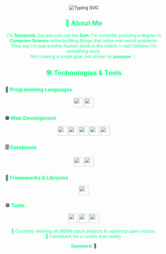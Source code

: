 <p align="center">
  <img src="https://readme-typing-svg.demolab.com?font=Fira+Code&weight=500&size=24&pause=1000&color=00FF7F&center=true&vCenter=true&width=435&lines=Hey+I'm+Samarock;Turning+Coffee+into+Code+%E2%98%95;" alt="Typing SVG" />
</p>

<h2 align="center" style="color:#00FF7F;">🚀 About Me</h2>

<p align="center" style="color:#00FF7F;">
I'm <strong>Samarock</strong>, but you can call me <strong>Sam</strong>. I'm currently pursuing a degree in <strong>Computer Science</strong> while building <i>things</i> that solve real-world problems.<br>
They say I'm just another human stuck in the matrix — but I believe I'm something more.<br>
Not chasing a single goal, but driven by <strong>purpose</strong>. ✨
</p>

<h2 align="center" style="color:#00FF7F;">🛠️ Technologies & Tools</h2>

### 🚀 <span style="color:#00FF7F;">Programming Languages</span>
<p align="center">
  <img src="https://img.shields.io/badge/C%2B%2B-00599C?style=flat&logo=C%2B%2B&logoColor=white" height="30"/>
  <img src="https://img.shields.io/badge/JavaScript-F7DF1E?style=flat&logo=JavaScript&logoColor=black" height="30"/>
</p>

### 🌐 <span style="color:#00FF7F;">Web Development</span>
<p align="center">
  <img src="https://img.shields.io/badge/HTML5-E34F26?style=flat&logo=HTML5&logoColor=white" height="30"/>
  <img src="https://img.shields.io/badge/CSS3-1572B6?style=flat&logo=CSS3&logoColor=white" height="30"/>
  <img src="https://img.shields.io/badge/React-61DAFB?style=flat&logo=React&logoColor=black" height="30"/>
  <img src="https://img.shields.io/badge/Node.js-339933?style=flat&logo=Node.js&logoColor=white" height="30"/>
  <img src="https://img.shields.io/badge/Express.js-000000?style=flat&logo=Express&logoColor=white" height="30"/>
</p>

### 🗄️ <span style="color:#00FF7F;">Databases</span>
<p align="center">
  <img src="https://img.shields.io/badge/MongoDB-47A248?style=flat&logo=MongoDB&logoColor=white" height="30"/>
  <img src="https://img.shields.io/badge/MySQL-4479A1?style=flat&logo=MySQL&logoColor=white" height="30"/>
</p>

### 🎨 <span style="color:#00FF7F;">Frameworks & Libraries</span>
<p align="center">
  <img src="https://img.shields.io/badge/Tailwind_CSS-38B2AC?style=flat&logo=TailwindCSS&logoColor=white" height="30"/>
</p>

### ⚙️ <span style="color:#00FF7F;">Tools</span>
<p align="center">
  <img src="https://img.shields.io/badge/Git-F05032?style=flat&logo=Git&logoColor=white" height="30"/>
  <img src="https://img.shields.io/badge/GitHub-181717?style=flat&logo=GitHub&logoColor=white" height="30"/>
  <img src="https://img.shields.io/badge/VS%20Code-007ACC?style=flat&logo=Visual%20Studio%20Code&logoColor=white" height="30"/>
</p>

<p align="center" style="color:#00FF7F;">
  📁 <i>Currently working on MERN stack projects & exploring open-source.</i> <br>
  🍪 Comeback for a cookie (not really).
</p>

<p align="center">
  <b style="color:#00FF7F;">Sayonara!</b> 👋
</p>
